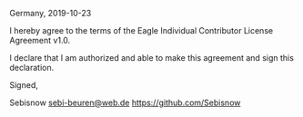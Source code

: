 Germany, 2019-10-23

I hereby agree to the terms of the Eagle Individual Contributor License
Agreement v1.0.

I declare that I am authorized and able to make this agreement and sign this
declaration.

Signed,

Sebisnow sebi-beuren@web.de https://github.com/Sebisnow
